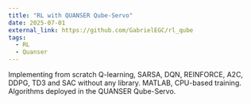 ```yaml
---
title: "RL with QUANSER Qube-Servo"
date: 2025-07-01
external_link: https://github.com/GabrielEGC/rl_qube
tags:
  - RL
  - Quanser
---
```


Implementing from scratch Q-learning, SARSA, DQN, REINFORCE, A2C, DDPG, TD3 and SAC without any library. MATLAB, CPU-based training. Algorithms deployed in the QUANSER Qube-Servo.

<!--more-->
